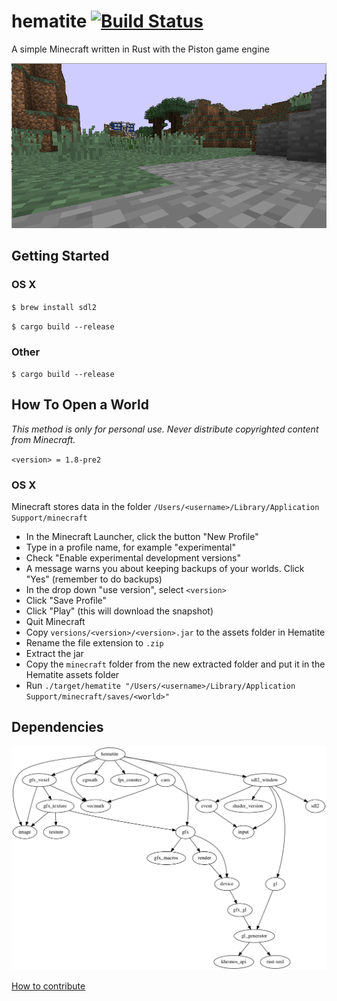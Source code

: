 # hematite [![Build Status](https://travis-ci.org/PistonDevelopers/hematite.svg?branch=master)](https://travis-ci.org/PistonDevelopers/hematite)

A simple Minecraft written in Rust with the Piston game engine

![screenshot](./screenshot.png)

## Getting Started

### OS X

`$ brew install sdl2`

`$ cargo build --release`

### Other

`$ cargo build --release`

## How To Open a World

*This method is only for personal use. Never distribute copyrighted content from Minecraft.*

`<version> = 1.8-pre2`

### OS X

Minecraft stores data in the folder `/Users/<username>/Library/Application Support/minecraft`

* In the Minecraft Launcher, click the button "New Profile"
* Type in a profile name, for example "experimental"
* Check "Enable experimental development versions"
* A message warns you about keeping backups of your worlds. Click "Yes" (remember to do backups)
* In the drop down "use version", select `<version>`
* Click "Save Profile"
* Click "Play" (this will download the snapshot)
* Quit Minecraft
* Copy `versions/<version>/<version>.jar` to the assets folder in Hematite
* Rename the file extension to `.zip`
* Extract the jar
* Copy the `minecraft` folder from the new extracted folder and put it in the Hematite assets folder
* Run `./target/hematite "/Users/<username>/Library/Application Support/minecraft/saves/<world>"`

## Dependencies

![dependencies](./Cargo.png)

[How to contribute](https://github.com/PistonDevelopers/piston/blob/master/CONTRIBUTING.md)
